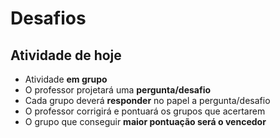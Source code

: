 
<!-- {"layout": "section-header", "hash": "desafios"} -->
# Desafios
## Atividade de hoje

- Atividade **em grupo**
- O professor projetará uma **pergunta/desafio**
- Cada grupo deverá **responder** no papel a pergunta/desafio
- O professor corrigirá e pontuará os grupos que acertarem
- O grupo que conseguir **maior pontuação será o vencedor**

<!-- {ul:.content} -->
